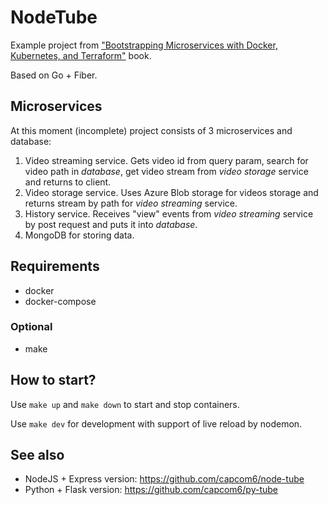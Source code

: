 # NodeTube

Example project from ["Bootstrapping Microservices with Docker, Kubernetes, and Terraform"](https://www.manning.com/books/bootstrapping-microservices-with-docker-kubernetes-and-terraform) book.

Based on Go + Fiber.

## Microservices

At this moment (incomplete) project consists of 3 microservices and database:

1. Video streaming service. Gets video id from query param, search for video path in *database*, get video stream from *video storage* service and returns to client.
2. Video storage service. Uses Azure Blob storage for videos storage and returns stream by path for *video streaming* service.
3. History service. Receives "view" events from *video streaming* service by post request and puts it into *database*.
4. MongoDB for storing data.

## Requirements

* docker
* docker-compose

### Optional

* make

## How to start?

Use `make up` and `make down` to start and stop containers.

Use `make dev` for development with support of live reload by nodemon.

## See also

* NodeJS + Express version: https://github.com/capcom6/node-tube
* Python + Flask version: https://github.com/capcom6/py-tube
